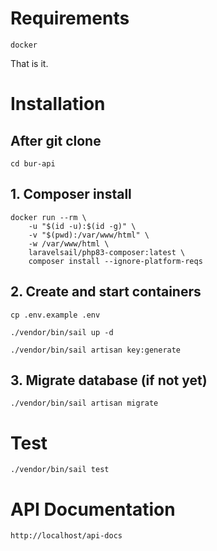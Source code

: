 # Requirements

``` docker ```

That is it.

# Installation

## After git clone

``` cd bur-api ```

## 1. Composer install

```
docker run --rm \
    -u "$(id -u):$(id -g)" \
    -v "$(pwd):/var/www/html" \
    -w /var/www/html \
    laravelsail/php83-composer:latest \
    composer install --ignore-platform-reqs
```

## 2. Create and start containers

``` cp .env.example .env ```

``` ./vendor/bin/sail up -d ```

``` ./vendor/bin/sail artisan key:generate  ```


## 3. Migrate database (if not yet)

``` ./vendor/bin/sail artisan migrate ```

# Test

``` ./vendor/bin/sail test ```


# API Documentation

``` http://localhost/api-docs ```
